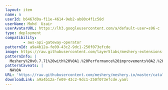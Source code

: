 ```yaml
---
layout: item
name: n
userId: b6467d0a-f11e-4614-9eb2-ab80c4f1c58d
userName: Mohd  Uzair
userAvatarURL: https://lh3.googleusercontent.com/a/default-user=s96-c
type: deployment
compatibility: 
        - aws-api-gateway-operator
patternId: a9a4b12a-fe09-43c2-9dc1-250f073efcde
image: https://raw.githubusercontent.com/layer5labs/meshery-extensions-packages/master/action-assets/design-assets/a9a4b12a-fe09-43c2-9dc1-250f073efcde-light.png,https://raw.githubusercontent.com/layer5labs/meshery-extensions-packages/master/action-assets/design-assets/a9a4b12a-fe09-43c2-9dc1-250f073efcde-dark.png
patternInfo: |
  Meshery%20v0.7.71%20with%20%0A1.%20Performance%20improvements%0A2.%20New%202%20integrations%20namely%20KEDA%20ad
patternCaveats: |
  NA%0A
URL: 'https://raw.githubusercontent.com/meshery/meshery.io/master/catalog/a9a4b12a-fe09-43c2-9dc1-250f073efcde.yaml'
downloadLink: a9a4b12a-fe09-43c2-9dc1-250f073efcde.yaml
---
```


